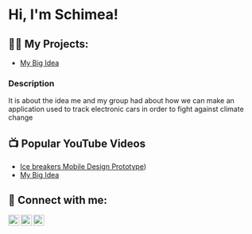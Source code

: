 <h1>Hi, I'm Schimea! </h1>

<h2>👨‍💻 My Projects:</h2>
 
  - [My Big Idea](https://docs.google.com/presentation/d/1qOKixZFPk4zhvOL0vUdsqQDXsIkReTSmowCoRrGfNIY/edit?usp=sharing)
<h3>Description</h3>
<P>It is about the idea me and my group had about how we can make an application used to track electronic cars in order to fight against climate change</P>
    
<h2>📺 Popular YouTube Videos</h2>


- [Ice breakers Mobile Design Prototype](https://youtu.be/10RkFrU4BAc))
- [My Big Idea](https://youtu.be/QGm27ni3P8M?si=bkqlwf0qsmj15DLE )


<h2> 🤳 Connect with me:</h2>

[<img align="left" alt="JoshMadakor | Twitter" width="22px" src="https://cdn.jsdelivr.net/npm/simple-icons@v3/icons/twitter.svg" />][twitter]
[<img align="left" alt="JoshMadakor | LinkedIn" width="22px" src="https://cdn.jsdelivr.net/npm/simple-icons@v3/icons/linkedin.svg" />][linkedin]
[<img align="left" alt="JoshMadakor | Instagram" width="22px" src="https://cdn.jsdelivr.net/npm/simple-icons@v3/icons/instagram.svg" />][instagram]

[twitter]: https://twitter.com/niyitwumva89795
[instagram]: https://www.instagram.com/_schimea/
[linkedin]: https://www.linkedin.com/in/schimea-niyitwumva-b05614297


